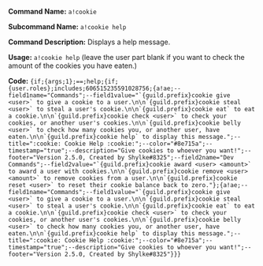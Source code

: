 **Command Name:** `a!cookie`

**Subcommand Name:** `a!cookie help`

**Command Description:**
Displays a help message.

**Usage:**
`a!cookie help` (leave the user part blank if you want to check the amount of the cookies you have eaten.)

**Code:**
```{if;{args;1};==;help;{if;{user.roles};includes;606515235591028756;{a!ae;--field1name="Commands";--field1value="`{guild.prefix}cookie give <user>` to give a cookie to a user.\n\n`{guild.prefix}cookie steal <user>` to steal a user's cookie.\n\n`{guild.prefix}cookie eat` to eat a cookie.\n\n`{guild.prefix}cookie check <user>` to check your cookies, or another user's cookies.\n\n`{guild.prefix}cookie belly <user>` to check how many cookies you, or another user, have eaten.\n\n`{guild.prefix}cookie help` to display this message.";--title=":cookie: Cookie Help :cookie:";--color="#8e715a";--timestamp="true";--description="Give cookies to whoever you want!";--footer="Version 2.5.0, Created by Shylke#8325";--field2name="Dev Commands";--field2value="`{guild.prefix}cookie award <user> <amount>` to award a user with cookies.\n\n`{guild.prefix}cookie remove <user> <amount>` to remove cookies from a user.\n\n`{guild.prefix}cookie reset <user>` to reset their cookie balance back to zero."};{a!ae;--field1name="Commands";--field1value="`{guild.prefix}cookie give <user>` to give a cookie to a user.\n\n`{guild.prefix}cookie steal <user>` to steal a user's cookie.\n\n`{guild.prefix}cookie eat` to eat a cookie.\n\n`{guild.prefix}cookie check <user>` to check your cookies, or another user's cookies.\n\n`{guild.prefix}cookie belly <user>` to check how many cookies you, or another user, have eaten.\n\n`{guild.prefix}cookie help` to display this message.";--title=":cookie: Cookie Help :cookie:";--color="#8e715a";--timestamp="true";--description="Give cookies to whoever you want!";--footer="Version 2.5.0, Created by Shylke#8325"}}}```
